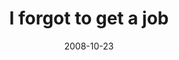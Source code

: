 ---
layout: base.njk
title : 'I forgot to get a job' 
view_title : 'I forgot to get a job' 
year : '2008' 
date : '2008-10-23' 
img_file : '/drawing/iforgottogetajob.png' 
html_file : 'iforgottogetajob' 
next_html : 'imafraidtosayiloveyou.html' 
year_order : '475' 
permalink : "title/{{html_file}}.html"
---